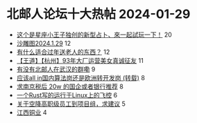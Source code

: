 # 北邮人论坛十大热帖 2024-01-29

- [这个是星座小王子独创的新型占卜、來一起試玩一下！](https://bbs.byr.cn/article/Constellations/465260) 20
- [沙雕图2024.1.29](https://bbs.byr.cn/article/Picture/3357770) 12
- [有什么适合过年送老人的东西？](https://bbs.byr.cn/article/Talking/6410040) 12
- [【王道】【杭州】93年大厂运营美女真诚征友](https://bbs.byr.cn/article/Friends/2049964) 11
- [有没有北邮人在武汉的群嘞](https://bbs.byr.cn/article/Hubei/398352) 9
- [应该all in国内算法岗还是欧洲转开发岗 (转载)](https://bbs.byr.cn/article/GoAbroad/395889) 8
- [求南京税后 20w 的国企或者银行推荐](https://bbs.byr.cn/article/Job/2206547) 8
- [一个Rust写的运行于Linux上的飞控](https://bbs.byr.cn/article/Smartcar/447) 6
- [关于空降高职级员工到项目组，求建议](https://bbs.byr.cn/article/WorkLife/1208088) 5
- [江西铜业](https://bbs.byr.cn/article/Jiangxi/469427) 4


